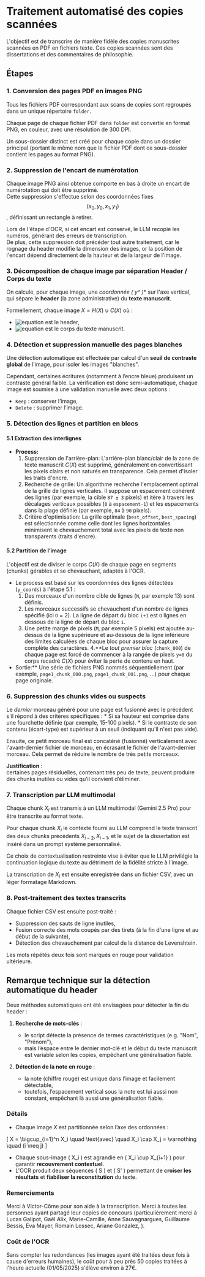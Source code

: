 # Traitement automatisé des copies scannées

L'objectif est de transcrire de manière fidèle des copies manuscrites scannées en PDF en fichiers texte. Ces copies scannées sont des dissertations et des commentaires de philosophie.


## Étapes


### 1. Conversion des pages PDF en images PNG

Tous les fichiers PDF correspondant aux scans de copies sont regroupés dans un unique répertoire `folder`.

Chaque page de chaque fichier PDF dans `folder` est convertie en format PNG,  en couleur, avec une résolution de 300 DPI.

Un sous-dossier distinct est créé pour chaque copie dans un dossier principal (portant le même nom que le fichier PDF dont ce sous-dossier contient les pages au format PNG).

### 2. Suppression de l'encart de numérotation

Chaque image PNG ainsi obtenue comporte en bas à droite un encart de numérotation qui doit être supprimé.  
Cette suppression s'effectue selon des coordonnées fixes $$(x_0, y_0, x_1, y_1)$$, définissant un rectangle à retirer.

Lors de l'étape d'OCR, si cet encart est conservé, le LLM recopie les numéros, générant des erreurs de transcription.  
De plus, cette suppression doit précéder tout autre traitement, car le rognage du header modifie la dimension des images, or la position de l'encart dépend directement de la hauteur et de la largeur de l'image.

### 3. Décomposition de chaque image par séparation Header / Corps du texte

On calcule, pour chaque image, une **coordonnée \( y^* \)** sur l'axe vertical, qui sépare le **header** (la zone administrative) du **texte manuscrit**.

Formellement, chaque image $X = H(X) \cup C(X)$
où :
- ![equation](https://latex.codecogs.com/svg.latex?H(X)=\\{(x,y)\\in%20X\\,|\\,0\\leq%20y\\leq%20y^*\\}) est le header,
- ![equation](https://latex.codecogs.com/svg.latex?C(X)=\\{(x,y)\\in%20X\\,|\\,y^*<y\\leq\\text{Hauteur}(X)\\}) est le corps du texte manuscrit.

### 4. Détection et suppression manuelle des pages blanches

Une détection automatique est effectuée par calcul d'un **seuil de contraste global** de l’image, pour isoler les images "blanches".

Cependant, certaines écritures (notamment à l’encre bleue) produisent un contraste général faible. La vérification est donc semi-automatique, chaque image est soumise à une validation manuelle avec deux options :
- `Keep` : conserver l’image,
- `Delete` : supprimer l’image.

### 5. Détection des lignes et partition en blocs

#### 5.1 Extraction des interlignes

* **Process:**
    1.  Suppression de l'arrière-plan: L'arrière-plan blanc/clair de la zone de texte manuscrit $C(X)$ est supprimé, généralement en convertissant les pixels clairs et non saturés en transparence. Cela permet d'isoler les traits d'encre.
    2.  Recherche de grille: Un algorithme recherche l'emplacement optimal de la grille de lignes verticales. Il suppose un espacement cohérent des lignes (par exemple, la cible `87 ± 3` pixels) et itère à travers les décalages verticaux possibles (`0` à `espacement-1`) et les espacements dans la plage définie (par exemple, `84` à `90` pixels).
    3.  Critère d'optimisation: La grille optimale (`best_offset`, `best_spacing`) est sélectionnée comme celle dont les lignes horizontales minimisent le chevauchement total avec les pixels de texte non transparents (traits d'encre).

#### 5.2 Partition de l’image

L'objectif est de diviser le corps $C(X)$ de chaque page en segments (chunks) gérables et se chevauchant, adaptés à l'OCR.


* Le process est basé sur les coordonnées des lignes détectées (`y_coords`) à l'étape 5.1 :
    1.  Des morceaux d'un nombre cible de lignes (`N`, par exemple 13) sont définis.
    2.  Les morceaux successifs se chevauchent d'un nombre de lignes spécifié (ici `O` = 2). La ligne de départ du bloc `i+1` est `O` lignes en dessous de la ligne de départ du bloc `i`.
    3.  Une petite marge de pixels (`M`, par exemple 5 pixels) est ajoutée au-dessus de la ligne supérieure et au-dessous de la ligne inférieure des limites calculées de chaque bloc pour assurer la capture complète des caractères.
4.**Le *tout premier bloc* (`chunk_000`) de chaque page est forcé de commencer à la rangée de pixels `y=0` du corps recadré $C(X)$ pour éviter la perte de contenu en haut.
* Sortie:** Une série de fichiers PNG nommés séquentiellement (par exemple, `page1_chunk_000.png`, `page1_chunk_001.png`, ...) pour chaque page originale.


### 6. Suppression des chunks vides ou suspects

Le _dernier_ morceau généré pour une page est fusionné avec le précédent s'il répond à des critères spécifiques :
    * Si sa hauteur est comprise dans une fourchette définie (par exemple, 15-100 pixels).
    * Si le contraste de son contenu (écart-type) est supérieur à un seuil (indiquant qu'il n'est pas vide).

Ensuite, ce petit morceau final est concaténé (fusionné) verticalement avec l'avant-dernier fichier de morceau, en écrasant le fichier de l'avant-dernier morceau.
Cela permet de réduire le nombre de très petits morceaux.

**Justification** :  
certaines pages résiduelles, contenant très peu de texte, peuvent produire des chunks inutiles ou vides qu’il convient d’éliminer.

### 7. Transcription par LLM multimodal

Chaque chunk $X_i$ est transmis à un LLM multimodal (Gemini 2.5 Pro) pour être transcrite au format texte.

Pour chaque chunk $X_i$ le contexte fourni au LLM comprend le texte transcrit des deux chunks précédents $X_{i-2}, X_{i-1}$, et le sujet de la dissertation est inséré dans un prompt système personnalisé.

Ce choix de contextualisation restreinte vise à éviter que le LLM privilégie la continuation logique du texte au détriment de la fidélité stricte à l’image.

La transcription de $X_i$ est ensuite enregistrée dans un fichier CSV, avec un léger formatage Markdown.

### 8. Post-traitement des textes transcrits

Chaque fichier CSV est ensuite post-traité :

- Suppression des sauts de ligne inutiles,
- Fusion correcte des mots coupés par des tirets (à la fin d'une ligne et au début de la suivante),
- Détection des chevauchement par calcul de la distance de Levenshtein.

Les mots répétés deux fois sont marqués en rouge pour validation ultérieure.

## Remarque technique sur la détection automatique du header

Deux méthodes automatiques ont été envisagées pour détecter la fin du header :

1. **Recherche de mots-clés** :
   - le script détecte la présence de termes caractéristiques (e.g. "Nom", "Prénom"),
   - mais l’espace entre le dernier mot-clé et le début du texte manuscrit est variable selon les copies, empêchant une généralisation fiable.

2. **Détection de la note en rouge** :
   - la note (chiffre rouge) est unique dans l’image et facilement détectable,
   - toutefois, l’espacement vertical sous la note est lui aussi non constant, empêchant là aussi une généralisation fiable.

### Détails

- Chaque image $X$ est partitionnée selon l’axe des ordonnées :

\[
X = \bigcup_{i=1}^n X_i
\quad \text{avec} \quad X_i \cap X_j = \varnothing \quad (i \neq j)
\]

- Chaque sous-image \( X_i \) est agrandie en \( X_i \cup X_{i+1} \) pour garantir **recouvrement contextuel**.
- L'OCR produit deux séquences \( S \) et \( S' \) permettant de **croiser les résultats** et **fiabiliser la reconstitution** du texte.

### Remerciements

 Merci à Victor-Côme pour son aide à la transcription.
Merci à toutes les personnes ayant partagé leur copies de concours (particulièrement merci à Lucas Galipot, Gaël Alix, Marie-Camille, Anne Sauvagnargues, Guillaume Bessis, Eva Mayer, Romain Lossec, Ariane Gonzalez, ).

### Coût de l'OCR

Sans compter les redondances (les images ayant été traitées deux fois à cause d'erreurs humaines), le coût pour à peu près 50 copies traitées à l'heure actuelle (01/05/2025) s'élève environ à 27€.
